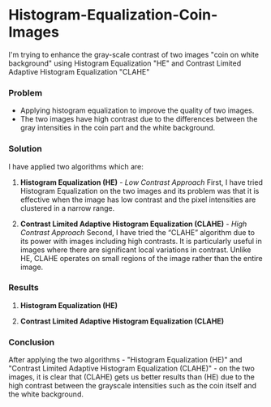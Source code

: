 # Histogram-Equalization-Coin-Images
I'm trying to enhance the gray-scale contrast of two images "coin on white background" using Histogram Equalization "HE" and Contrast Limited Adaptive Histogram Equalization "CLAHE"


### Problem

- Applying histogram equalization to improve the quality of two images.
- The two images have high contrast due to the differences between the gray intensities in the coin part and the white background.

### Solution

I have applied two algorithms which are:

1. **Histogram Equalization (HE)** - _Low Contrast Approach_
   First, I have tried Histogram Equalization on the two images and its problem was that it is effective when the image has low contrast and the pixel intensities are clustered in a narrow range.
   
1. **Contrast Limited Adaptive Histogram Equalization (CLAHE)** - _High Contrast Approach_
   Second, I have tried the “CLAHE” algorithm due to its power with images including high contrasts. It is particularly useful in images where there are significant local variations in contrast. Unlike HE, CLAHE operates on small regions of the image rather than the entire image.

### Results
1. **Histogram Equalization (HE)**
   
1. **Contrast Limited Adaptive Histogram Equalization (CLAHE)**


### Conclusion

After applying the two algorithms - "Histogram Equalization (HE)" and "Contrast Limited Adaptive Histogram Equalization (CLAHE)" - on the two images, it is clear that (CLAHE) gets us better results than (HE) due to the high contrast between the grayscale intensities such as the coin itself and the white background.
